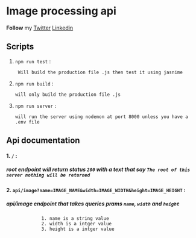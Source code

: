 # Image processing api 

__Follow__ my [Twitter](https://twitter.com/ahmedzain503)         [Linkedin](https://www.linkedin.com/in/ahmedmohamedzein/)

## Scripts

 1. `npm run test` : 

         Will build the production file .js then test it using jasnime    

  2. `npm run build` :

         will only build the production file .js 

  3. `npm run server` :   

         will run the server using nodemon at port 8000 unless you have a .env file 
         
## Api documentation

####     1. `/` : 
    
#####           root endpoint will return status `200` with a text that say `The root of this server nothing will be returned`
        
####     2. `api/image?name=IMAGE_NAME&width=IMAGE_WIDTH&height=IMAGE_HEIGHT` :
          
#####           api/image endpoint that takes queries prams `name`, `width` and `height`   

                 1. name is a string value 
                 2. width is a intger value
                 3. height is a intger value 

